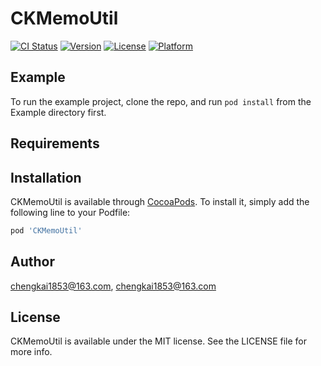 # CKMemoUtil

[![CI Status](http://img.shields.io/travis/chengkai1853@163.com/CKMemoUtil.svg?style=flat)](https://travis-ci.org/chengkai1853@163.com/CKMemoUtil)
[![Version](https://img.shields.io/cocoapods/v/CKMemoUtil.svg?style=flat)](http://cocoapods.org/pods/CKMemoUtil)
[![License](https://img.shields.io/cocoapods/l/CKMemoUtil.svg?style=flat)](http://cocoapods.org/pods/CKMemoUtil)
[![Platform](https://img.shields.io/cocoapods/p/CKMemoUtil.svg?style=flat)](http://cocoapods.org/pods/CKMemoUtil)

## Example

To run the example project, clone the repo, and run `pod install` from the Example directory first.

## Requirements

## Installation

CKMemoUtil is available through [CocoaPods](http://cocoapods.org). To install
it, simply add the following line to your Podfile:

```ruby
pod 'CKMemoUtil'
```

## Author

chengkai1853@163.com, chengkai1853@163.com

## License

CKMemoUtil is available under the MIT license. See the LICENSE file for more info.

